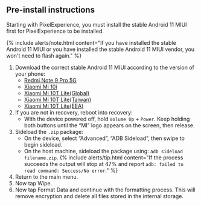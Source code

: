 ## Pre-install instructions
Starting with PixelExperience, you must install the stable Android 11 MIUI first for PixelExperience to be installed.

{% include alerts/note.html content="If you have installed the stable Android 11 MIUI or you have installed the stable Android 11 MIUI vendor, you won't need to flash again." %}

1. Download the correct stable Android 11 MIUI according to the version of your phone:
    * [Redmi Note 9 Pro 5G](https://bigota.d.miui.com/V12.0.2.0.RJSCNXM/miui_GAUGUIN_V12.0.2.0.RJSCNXM_648ec563d6_11.0.zip)
    * [Xiaomi Mi 10i](https://bigota.d.miui.com/V12.0.1.0.RJSINXM/miui_GAUGUININGlobal_V12.0.1.0.RJSINXM_eb9e93c32b_11.0.zip)
    * [Xiaomi Mi 10T Lite(Global)](https://bigota.d.miui.com/V12.0.2.0.RJSMIXM/miui_GAUGUINGlobal_V12.0.2.0.RJSMIXM_5eb45c65a7_11.0.zip)
    * [Xiaomi Mi 10T Lite(Taiwan)](https://bigota.d.miui.com/V12.0.2.0.RJSMIXM/miui_GAUGUINGlobal_V12.0.2.0.RJSMIXM_5eb45c65a7_11.0.zip)
    * [Xiaomi Mi 10T Lite(EEA)](https://bigota.d.miui.com/V12.0.1.0.RJSEUXM/miui_GAUGUINEEAGlobal_V12.0.1.0.RJSEUXM_15bfbef742_11.0.zip)
2. If you are not in recovery, reboot into recovery: 
    * With the device powered off, hold `Volume Up` + `Power`. Keep holding both buttons until the “MI” logo appears on the screen, then release.
3. Sideload the `.zip` package:
    * On the device, select “Advanced”, “ADB Sideload”, then swipe to begin sideload.
    * On the host machine, sideload the package using: `adb sideload filename.zip`.
        {% include alerts/tip.html content="If the process succeeds the output will stop at 47% and report `adb: failed to read command: Success/No error`." %}
4. Return to the main menu.
5. Now tap Wipe.
6. Now tap Format Data and continue with the formatting process. 
    This will remove encryption and delete all files stored in the internal storage. 
